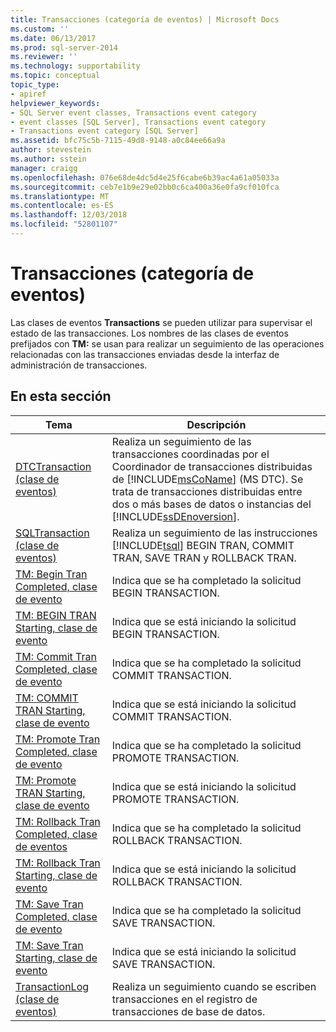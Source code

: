```yaml
---
title: Transacciones (categoría de eventos) | Microsoft Docs
ms.custom: ''
ms.date: 06/13/2017
ms.prod: sql-server-2014
ms.reviewer: ''
ms.technology: supportability
ms.topic: conceptual
topic_type:
- apiref
helpviewer_keywords:
- SQL Server event classes, Transactions event category
- event classes [SQL Server], Transactions event category
- Transactions event category [SQL Server]
ms.assetid: bfc75c5b-7115-49d8-9148-a0c84ee66a9a
author: stevestein
ms.author: sstein
manager: craigg
ms.openlocfilehash: 076e68de4dc5d4e25f6cabe6b39ac4a61a05033a
ms.sourcegitcommit: ceb7e1b9e29e02bb0c6ca400a36e0fa9cf010fca
ms.translationtype: MT
ms.contentlocale: es-ES
ms.lasthandoff: 12/03/2018
ms.locfileid: "52801107"
---
```

# <a name="transactions-event-category"></a>Transacciones (categoría de eventos)
  Las clases de eventos **Transactions** se pueden utilizar para supervisar el estado de las transacciones. Los nombres de las clases de eventos prefijados con **TM:** se usan para realizar un seguimiento de las operaciones relacionadas con las transacciones enviadas desde la interfaz de administración de transacciones.  
  
## <a name="in-this-section"></a>En esta sección  
  
|Tema|Descripción|  
|-----------|-----------------|  
|[DTCTransaction (clase de eventos)](dtctransaction-event-class.md)|Realiza un seguimiento de las transacciones coordinadas por el Coordinador de transacciones distribuidas de [!INCLUDE[msCoName](../../includes/msconame-md.md)] (MS DTC). Se trata de transacciones distribuidas entre dos o más bases de datos o instancias del [!INCLUDE[ssDEnoversion](../../includes/ssdenoversion-md.md)].|  
|[SQLTransaction (clase de eventos)](sqltransaction-event-class.md)|Realiza un seguimiento de las instrucciones [!INCLUDE[tsql](../../includes/tsql-md.md)] BEGIN TRAN, COMMIT TRAN, SAVE TRAN y ROLLBACK TRAN.|  
|[TM: Begin Tran Completed, clase de evento](tm-begin-tran-completed-event-class.md)|Indica que se ha completado la solicitud BEGIN TRANSACTION.|  
|[TM: BEGIN TRAN Starting, clase de evento](tm-begin-tran-starting-event-class.md)|Indica que se está iniciando la solicitud BEGIN TRANSACTION.|  
|[TM: Commit Tran Completed, clase de evento](tm-commit-tran-completed-event-class.md)|Indica que se ha completado la solicitud COMMIT TRANSACTION.|  
|[TM: COMMIT TRAN Starting, clase de evento](tm-commit-tran-starting-event-class.md)|Indica que se está iniciando la solicitud COMMIT TRANSACTION.|  
|[TM: Promote Tran Completed, clase de evento](tm-promote-tran-completed-event-class.md)|Indica que se ha completado la solicitud PROMOTE TRANSACTION.|  
|[TM: Promote TRAN Starting, clase de evento](tm-promote-tran-starting-event-class.md)|Indica que se está iniciando la solicitud PROMOTE TRANSACTION.|  
|[TM: Rollback Tran Completed, clase de eventos](tm-rollback-tran-completed-event-class.md)|Indica que se ha completado la solicitud ROLLBACK TRANSACTION.|  
|[TM: Rollback Tran Starting, clase de evento](tm-rollback-tran-starting-event-class.md)|Indica que se está iniciando la solicitud ROLLBACK TRANSACTION.|  
|[TM: Save Tran Completed, clase de evento](tm-save-tran-completed-event-class.md)|Indica que se ha completado la solicitud SAVE TRANSACTION.|  
|[TM: Save Tran Starting, clase de evento](tm-save-tran-starting-event-class.md)|Indica que se está iniciando la solicitud SAVE TRANSACTION.|  
|[TransactionLog (clase de eventos)](transactionlog-event-class.md)|Realiza un seguimiento cuando se escriben transacciones en el registro de transacciones de base de datos.|  
  
  
